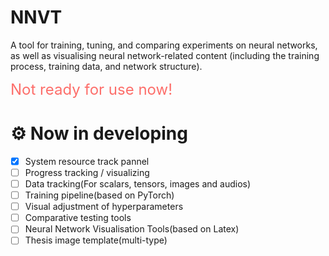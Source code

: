 # NNVT

A tool for training, tuning, and comparing experiments on neural networks, as well as visualising neural network-related content (including the training process, training data, and network structure).

<font color='#FD6E6A' size=5px>Not ready for use now!</font>

# ⚙ Now in developing



- [x] System resource track pannel
- [ ] Progress tracking / visualizing 
- [ ] Data tracking(For scalars, tensors, images and audios)
- [ ] Training pipeline(based on PyTorch)
- [ ] Visual adjustment of hyperparameters
- [ ] Comparative testing tools
- [ ] Neural Network Visualisation Tools(based on Latex)
- [ ] Thesis image template(multi-type)
